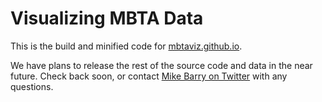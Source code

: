 Visualizing MBTA Data
=====================

This is the build and minified code for [mbtaviz.github.io](http://mbtaviz.github.io/).

We have plans to release the rest of the source code and data in the near future.
Check back soon, or contact [Mike Barry on Twitter](https://twitter.com/msb5014) with any questions.